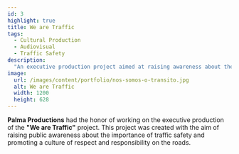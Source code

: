 ```yaml
---
id: 3
highlight: true
title: We are Traffic
tags:
  - Cultural Production
  - Audiovisual
  - Traffic Safety
description:
  "An executive production project aimed at raising awareness about the importance of traffic safety."
image:
  url: /images/content/portfolio/nos-somos-o-transito.jpg
  alt: We are Traffic
  width: 1200
  height: 628
---
```

**Palma Productions** had the honor of working on the executive production of the **"We are Traffic"** project. This project was created with the aim of raising public awareness about the importance of traffic safety and promoting a culture of respect and responsibility on the roads.
